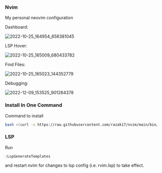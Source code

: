 ### Nvim

My personal neovim configuration

Dashboard:

![2022-10-25_164954_656381045](https://user-images.githubusercontent.com/52210954/197835184-956b3d30-3335-4ca5-99c0-f8052de1e763.png)

LSP Hover:

![2022-10-25_165009_680433782](https://user-images.githubusercontent.com/52210954/197835195-010f2097-b3df-4ca8-b492-659cbc208234.png)

Find Files:

![2022-10-25_165023_144352779](https://user-images.githubusercontent.com/52210954/197835202-f03e84df-50fd-4bd6-a9c3-4364033ca949.png)

Debugging:

![2022-12-09_153525_901264378](https://user-images.githubusercontent.com/52210954/206737773-5cba18ed-ab7e-4acd-b1bb-32eecc9bf963.png)

### Install In One Command

Command to install

```bash
bash <(curl -s https://raw.githubusercontent.com/razak17/nvim/main/bin/install) --all
```

### LSP

Run

```
:LspGenerateTemplates
```

and restart nvim for changes to lsp config (i.e. rvim.lsp) to take effect.
